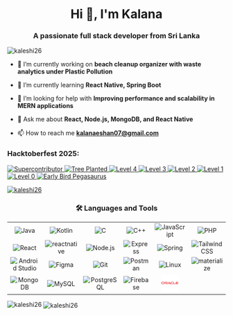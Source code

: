 <h1 align="center">Hi 👋, I'm Kalana</h1>
<h3 align="center">A passionate full stack developer from Sri Lanka</h3>

<p align="left"> <img src="https://komarev.com/ghpvc/?username=kaleshi26&label=Profile%20views&color=0e75b6&style=flat" alt="kaleshi26" /> </p>

- 🔭 I’m currently working on **beach cleanup organizer with waste analytics under Plastic Pollution**

- 🌱 I’m currently learning **React Native, Spring Boot**

- 🤝 I’m looking for help with **Improving performance and scalability in MERN applications**

- 💬 Ask me about **React, Node.js, MongoDB, and React Native**

- 📫 How to reach me **kalanaeshan07@gmail.com**

<h3 align="left">Hacktoberfest 2025:</h3>
<p align="left">
  <a href="https://www.holopin.io/hacktoberfest2025/userbadge/cmgq6fatt002rlb04b63skkc1" target="_blank" rel="noreferrer">
    <img src="https://assets.holopin.io/hf2025levels/lvl5-alien.webp" alt="Supercontributor" height="170"/>
  </a>
  <a href="https://www.holopin.io/userbadge/cmgq6fpfm002tlb04mo0sxnf3" target="_blank" rel="noreferrer">
    <img src="https://assets.holopin.io/eyJidWNrZXQiOiJob2xvcGluLWFzc2V0cyIsImtleSI6ImFzc2V0cy9jbWY2NmlrajQwMDAwaWUwNG8xaGRsZGF1IiwiZWRpdHMiOnsicm90YXRlIjpudWxsfX0=" alt="Tree Planted" height="170"/>
  </a>
  <a href="https://www.holopin.io/hacktoberfest2025/userbadge/cmgphjbul000xl404yfdfqvmv" target="_blank" rel="noreferrer">
    <img src="https://assets.holopin.io/hf2025levels/lvl4-alien.webp" alt="Level 4" height="170"/>
  </a>
  <a href="https://www.holopin.io/hacktoberfest2025/userbadge/cmgphj11w00dvl6043jz9cb20" target="_blank" rel="noreferrer">
    <img src="https://assets.holopin.io/hf2025levels/lvl3-alien.webp" alt="Level 3" height="170"/>
  </a>
  <a href="https://www.holopin.io/hacktoberfest2025/userbadge/cmgphileq0018l4046wdny7o9" target="_blank" rel="noreferrer">
    <img src="https://assets.holopin.io/hf2025levels/lvl2-alien.webp" alt="Level 2" height="170"/>
  </a>
  <a href="https://www.holopin.io/hacktoberfest2025/userbadge/cmgphi1w100iml804n3yaplid" target="_blank" rel="noreferrer">
    <img src="https://assets.holopin.io/hf2025levels/lvl1-alien.webp" alt="Level 1" height="170"/>
  </a>
  <a href="https://www.holopin.io/hacktoberfest2025/userbadge/cmfpgn2st000djo04prnznyvo" target="_blank" rel="noreferrer">
    <img src="https://assets.holopin.io/hf2025levels/lvl0-alien.webp" alt="Level 0" height="170"/>
  </a>
  <a href="https://www.holopin.io/userbadge/cmg0cffd50018jp04gsspk031" target="_blank" rel="noreferrer">
    <img src="https://assets.holopin.io/eyJidWNrZXQiOiJob2xvcGluLWFzc2V0cyIsImtleSI6ImFzc2V0cy9jbDd0ZDhncDUwMTMyMDlrMHd1OHFlNHg5IiwiZWRpdHMiOnsicm90YXRlIjpudWxsfX0=" alt="Early Bird Pegasaurus" height="170"/>
  </a>
</p>

<p align="left"> <a href="https://github.com/ryo-ma/github-profile-trophy"><img src="https://github-profile-trophy.vercel.app/?username=kaleshi26&exclude=Followers,Reviews" alt="kaleshi26" /></a> </p>

<h3 align="center">🛠️ Languages and Tools</h3>

<table align="center" width="100%">
  <tr>
    <td align="center"><img src="https://skillicons.dev/icons?i=java&theme=dark" width="50" alt="Java"></td>
    <td align="center"><img src="https://skillicons.dev/icons?i=kotlin&theme=dark" width="50" alt="Kotlin"></td>
    <td align="center"><img src="https://skillicons.dev/icons?i=c&theme=dark" width="50" alt="C"></td>
    <td align="center"><img src="https://skillicons.dev/icons?i=cpp&theme=dark" width="50" alt="C++"></td>
    <td align="center"><img src="https://skillicons.dev/icons?i=js&theme=dark" width="50" alt="JavaScript"></td>
    <td align="center"><img src="https://skillicons.dev/icons?i=php&theme=dark" width="50" alt="PHP"></td>
  </tr>
  <tr>
    <td align="center"><img src="https://skillicons.dev/icons?i=react&theme=dark" width="50" alt="React"></td>
    <td align="center"><img src="https://reactnative.dev/img/header_logo.svg" alt="reactnative" width="40" height="40"/></td>
    <td align="center"><img src="https://skillicons.dev/icons?i=nodejs&theme=dark" width="50" alt="Node.js"></td>
    <td align="center"><img src="https://skillicons.dev/icons?i=express&theme=dark" width="50" alt="Express"></td>
    <td align="center"><img src="https://skillicons.dev/icons?i=spring&theme=dark" width="50" alt="Spring"></td>
    <td align="center"><img src="https://skillicons.dev/icons?i=tailwind&theme=dark" width="50" alt="Tailwind CSS"></td>
  </tr>
  <tr>
    <td align="center"><img src="https://skillicons.dev/icons?i=androidstudio&theme=dark" width="50" alt="Android Studio"></td>
    <td align="center"><img src="https://skillicons.dev/icons?i=figma&theme=dark" width="50" alt="Figma"></td>
    <td align="center"><img src="https://skillicons.dev/icons?i=git&theme=dark" width="50" alt="Git"></td>
    <td align="center"><img src="https://skillicons.dev/icons?i=postman&theme=dark" width="50" alt="Postman"></td>
    <td align="center"><img src="https://skillicons.dev/icons?i=linux&theme=dark" width="50" alt="Linux"></td>
    <td align="center"><img src="https://raw.githubusercontent.com/prplx/svg-logos/5585531d45d294869c4eaab4d7cf2e9c167710a9/svg/materialize.svg" alt="materialize" width="40" height="40"/></td>
  </tr>
  <tr>
    <td align="center"><img src="https://skillicons.dev/icons?i=mongodb&theme=dark" width="50" alt="MongoDB"></td>
    <td align="center"><img src="https://skillicons.dev/icons?i=mysql&theme=dark" width="50" alt="MySQL"></td>
    <td align="center"><img src="https://skillicons.dev/icons?i=postgres&theme=dark" width="50" alt="PostgreSQL"></td>
    <td align="center"><img src="https://skillicons.dev/icons?i=firebase&theme=dark" width="50" alt="Firebase"></td>
    <td align="center"><img src="https://raw.githubusercontent.com/devicons/devicon/master/icons/oracle/oracle-original.svg" alt="oracle" width="40" height="40"/></td>
    <td align="center"></td> </tr>
</table>

<p><img align="left" src="https://github-readme-stats.vercel.app/api/top-langs?username=kaleshi26&show_icons=true&locale=en&layout=compact" alt="kaleshi26" /></p>

<p>&nbsp;<img align="center" src="https://github-readme-stats.vercel.app/api?username=kaleshi26&show_icons=true&locale=en" alt="kaleshi26" /></p>

